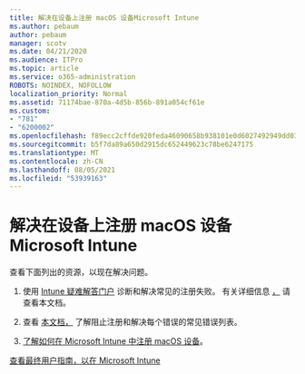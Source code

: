 ```yaml
---
title: 解决在设备上注册 macOS 设备Microsoft Intune
ms.author: pebaum
author: pebaum
manager: scotv
ms.date: 04/21/2020
ms.audience: ITPro
ms.topic: article
ms.service: o365-administration
ROBOTS: NOINDEX, NOFOLLOW
localization_priority: Normal
ms.assetid: 71174bae-870a-4d5b-856b-891a054cf61e
ms.custom:
- "781"
- "6200002"
ms.openlocfilehash: f89ecc2cffde920feda46090658b938101e0d6027492949dd03612c2b0811555
ms.sourcegitcommit: b5f7da89a650d2915dc652449623c78be6247175
ms.translationtype: MT
ms.contentlocale: zh-CN
ms.lasthandoff: 08/05/2021
ms.locfileid: "53939163"
---
```

# <a name="troubleshoot-issues-with-enrolling-macos-devices-in-microsoft-intune"></a>解决在设备上注册 macOS 设备Microsoft Intune

查看下面列出的资源，以现在解决问题。
  
1. 使用 [Intune 疑难解答门户](https://devicemanagement.microsoft.com/#blade/Microsoft_Intune_DeviceSettings/TroubleshootBlade) 诊断和解决常见的注册失败。 有关详细信息 [，](https://docs.microsoft.com/intune/help-desk-operators) 请查看本文档。

2. 查看 [本文档，](https://docs.microsoft.com/troubleshoot/mem/intune/troubleshoot-device-enrollment-in-intune) 了解阻止注册和解决每个错误的常见错误列表。

3. [了解如何在 Microsoft Intune 中注册 macOS 设备](https://docs.microsoft.com/intune/macos-enroll)。

[查看最终用户指南，以在 Microsoft Intune](https://docs.microsoft.com/intune-user-help/enroll-your-device-in-intune-macos-cp)
  